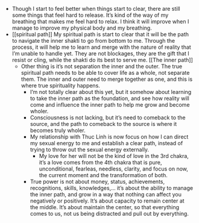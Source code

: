 - Though I start to feel better when things start to clear, there are still some things that feel hard to release. It’s kind of the way of my breathing that makes me feel hard to relax. I think it will improve when I manage to improve my physical body and my breathing.
- [[spiritual path]] My spiritual path is start to clear that it will be the path to navigate the inner shakti to go from bottom to me. Through the process, it will help me to learn and merge with the nature of reality that I’m unable to handle yet. They are not blockages, they are the gift that I resist or cling, while the shakti do its best to serve me. [[The inner path]]
    - Other thing is it’s not separation the inner and the outer. The true spiritual path needs to be able to cover life as a whole, not separate them. The inner and outer need to merge together as one, and this is where true spirituality happens.
        - I’m not totally clear about this yet, but it somehow about learning to take the inner path as the foundation, and see how reality will come and influence the inner path to help me grow and become wholer.
        -  Consciousness is not lacking, but it’s need to comeback to the source, and the path to comeback to the source is where it becomes truly wholer.
        - My relationship with Thuc Linh is now focus on how I can direct my sexual energy to me and establish a clear path, instead of trying to throw out the sexual energy externally. 
            - My love for her will not be the kind of love in the 3rd chakra, it’s a love comes from the 4th chakra that is pure, unconditional, fearleas, needless, clarity, and focus on now, the current moment and the transformation of both.
        - True power is not about money, status, achievements, recognitions, skills, knowledges,... it’s about the ability to manage the inner path, and grow in a way that nothing can affect you negatively or positively. It’s about capacity to remain center at the middle. It’s about maintain the center, so that everything comes to us, not us being distracted and pull out by everything.
